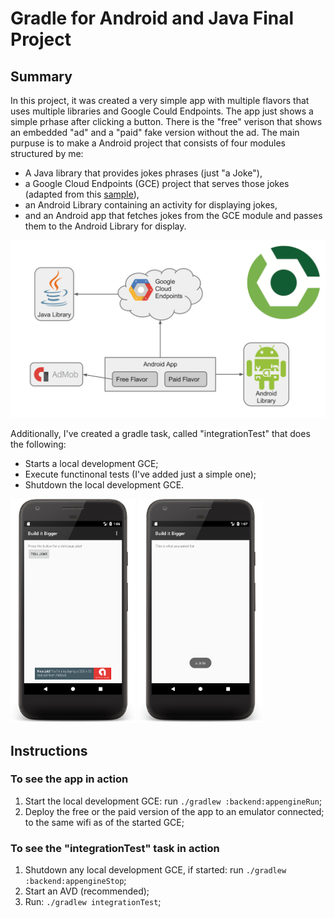 # Gradle for Android and Java Final Project
## Summary
In this project, it was created a very simple app with multiple flavors that uses
multiple libraries and Google Could Endpoints. The app just shows a simple prhase after clicking a button. There is the "free" verison that shows an embedded "ad" and a "paid" fake version without the ad. The main purpuse is to make a Android project that consists of four modules structured by me:
* A Java library that provides jokes phrases (just "a Joke"), 
* a Google Cloud Endpoints (GCE) project that serves those jokes (adapted from this [sample](https://github.com/GoogleCloudPlatform/gradle-appengine-templates/tree/master/HelloEndpoints)),
* an Android Library containing an activity for displaying jokes,
* and an Android app that fetches jokes from the GCE module and passes them to the Android Library for display.
<img src="/FinalProject/photos/photo_build_it_bigger.png" width="600">


Additionally, I've created a gradle task, called "integrationTest" that does the following:
* Starts a local development GCE;
* Execute functinonal tests (I've added just a simple one);
* Shutdown the local development GCE.


<img src="/FinalProject/photos/main_screen.png" width="200"> <img src="/FinalProject/photos/joke_phrase_screen.png" width="200"> 


## Instructions

### To see the app in action

1. Start the local development GCE: run `./gradlew :backend:appengineRun`;
2. Deploy the free or the paid version of the app to an emulator connected;
to the same wifi as of the started GCE;

### To see the "integrationTest" task in action

1. Shutdown any local development GCE, if started: run `./gradlew :backend:appengineStop`;
2. Start an AVD (recommended);
3. Run: `./gradlew integrationTest`;
